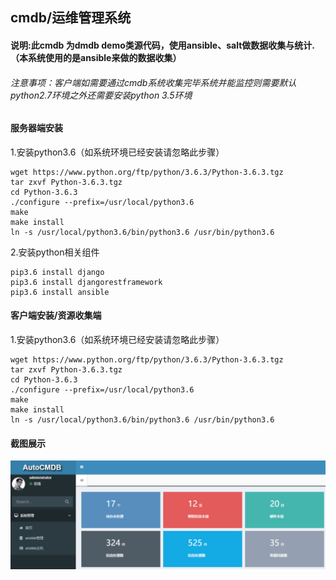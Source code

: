 ## cmdb/运维管理系统

#### 说明:此cmdb 为dmdb demo类源代码，使用ansible、salt做数据收集与统计.（本系统使用的是ansible来做的数据收集）
###### 注意事项：客户端如需要通过cmdb系统收集完毕系统并能监控则需要默认python2.7环境之外还需要安装python 3.5环境
#### 服务器端安装

1.安装python3.6（如系统环境已经安装请忽略此步骤）
```textmate
wget https://www.python.org/ftp/python/3.6.3/Python-3.6.3.tgz
tar zxvf Python-3.6.3.tgz
cd Python-3.6.3
./configure --prefix=/usr/local/python3.6
make
make install
ln -s /usr/local/python3.6/bin/python3.6 /usr/bin/python3.6
```
2.安装python相关组件
```textmate
pip3.6 install django
pip3.6 install djangorestframework
pip3.6 install ansible
```


#### 客户端安装/资源收集端
1.安装python3.6（如系统环境已经安装请忽略此步骤）
```textmate
wget https://www.python.org/ftp/python/3.6.3/Python-3.6.3.tgz
tar zxvf Python-3.6.3.tgz
cd Python-3.6.3
./configure --prefix=/usr/local/python3.6
make
make install
ln -s /usr/local/python3.6/bin/python3.6 /usr/bin/python3.6
```
#### 截图展示

![avatar](IMG/01.png)
